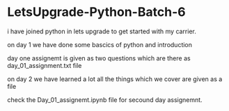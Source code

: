 # LetsUpgrade-Python-Batch-6
i have joined python in lets upgrade to get started with my carrier.

on day 1 we have done some bascics of python and introduction

day one assignemt is given as two questions which are there as day_01_assignment.txt file


on day 2 we have learned a lot all the things which we cover are given as a file 

check the Day_01_assignemt.ipynb file for secound day assignemnt.
